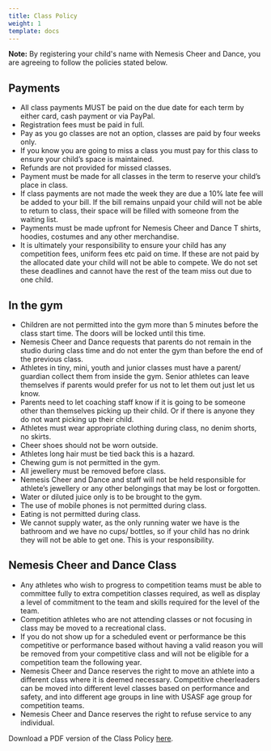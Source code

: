 ```yaml
---
title: Class Policy
weight: 1
template: docs
---
```


<div class="note">
  <strong>Note:</strong> 
  By registering your child's name with Nemesis Cheer and Dance, you are agreeing to follow the policies stated below.
</div>

## Payments
+ All class payments MUST be paid on the due date for each term by either card, cash
payment or via PayPal.
+ Registration fees must be paid in full.
+ Pay as you go classes are not an option, classes are paid by four weeks only.
+ If you know you are going to miss a class you must pay for this class to ensure your
child’s space is maintained.
+ Refunds are not provided for missed classes.
+ Payment must be made for all classes in the term to reserve your child’s place in
class.
+ If class payments are not made the week they are due a 10% late fee will be added
to your bill. If the bill remains unpaid your child will not be able to return to class,
their space will be filled with someone from the waiting list.
+ Payments must be made upfront for Nemesis Cheer and Dance T shirts, hoodies,
costumes and any other merchandise.
+ It is ultimately your responsibility to ensure your child has any competition fees,
uniform fees etc paid on time. If these are not paid by the allocated date your child
will not be able to compete. We do not set these deadlines and cannot have the rest
of the team miss out due to one child.

## In the gym
+ Children are not permitted into the gym more than 5 minutes before the class start
time. The doors will be locked until this time.
+ Nemesis Cheer and Dance requests that parents do not remain in the studio during
class time and do not enter the gym than before the end of the previous class.
+ Athletes in tiny, mini, youth and junior classes must have a parent/ guardian collect
them from inside the gym. Senior athletes can leave themselves if parents would
prefer for us not to let them out just let us know.
+ Parents need to let coaching staff know if it is going to be someone other than
themselves picking up their child. Or if there is anyone they do not want picking up
their child.
+ Athletes must wear appropriate clothing during class, no denim shorts, no skirts.
+ Cheer shoes should not be worn outside.
+ Athletes long hair must be tied back this is a hazard.
+ Chewing gum is not permitted in the gym.
+ All jewellery must be removed before class.
+ Nemesis Cheer and Dance and staff will not be held responsible for athlete’s
jewellery or any other belongings that may be lost or forgotten.
+ Water or diluted juice only is to be brought to the gym.
+ The use of mobile phones is not permitted during class.
+ Eating is not permitted during class.
+ We cannot supply water, as the only running water we have is the bathroom and we
have no cups/ bottles, so if your child has no drink they will not be able to get one.
This is your responsibility.

## Nemesis Cheer and Dance Class
+ Any athletes who wish to progress to competition teams must be able to committee
fully to extra competition classes required, as well as display a level of commitment
to the team and skills required for the level of the team.
+ Competition athletes who are not attending classes or not focusing in class may be
moved to a recreational class.
+ If you do not show up for a scheduled event or performance be this competitive or
performance based without having a valid reason you will be removed from your
competitive class and will not be eligible for a competition team the following year.
+ Nemesis Cheer and Dance reserves the right to move an athlete into a different class
where it is deemed necessary. Competitive cheerleaders can be moved into different
level classes based on performance and safety, and into different age groups in line
with USASF age group for competition teams.
+ Nemesis Cheer and Dance reserves the right to refuse service to any individual.

Download a PDF version of the Class Policy <a href="https://drive.google.com/file/d/1TJ9jo9LNZg0jFvKl1ikV7moH9GzSzs5K/view?usp=sharing" target="_blank">here</a>.
